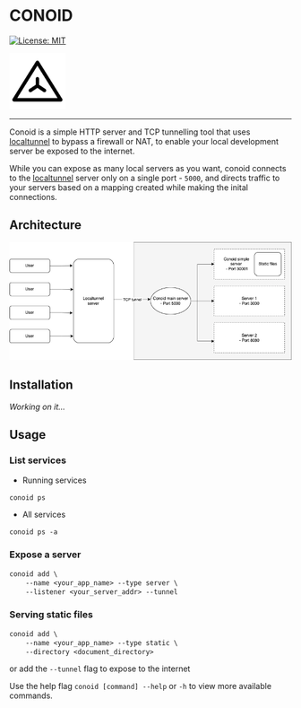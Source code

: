 # CONOID

[![License: MIT](https://img.shields.io/badge/License-MIT-yellow.svg)](https://opensource.org/licenses/MIT)


<img src="./assets/welcome/img/icon.png" width="100">

---

Conoid is a simple HTTP server and TCP tunnelling tool that uses [localtunnel](http://localtunnel.me/) to bypass a firewall or NAT, to enable your local development server be exposed to the internet.

While you can expose as many local servers as you want, conoid connects to the [localtunnel](http://localtunnel.me/) server only on a single port - `5000`, and directs traffic to your servers based on a mapping created while making the inital connections.

## Architecture

<img src="./assets/imgs/architecture.png">

## Installation

*Working on it...*

## Usage

### List services
- Running services
```
conoid ps
```

- All services
```
conoid ps -a
```

### Expose a server
```
conoid add \
    --name <your_app_name> --type server \
    --listener <your_server_addr> --tunnel
```

### Serving static files
```
conoid add \
    --name <your_app_name> --type static \
    --directory <document_directory>
```

or add the `--tunnel` flag to expose to the internet


Use the help flag `conoid [command] --help` or `-h` to view more available commands.
